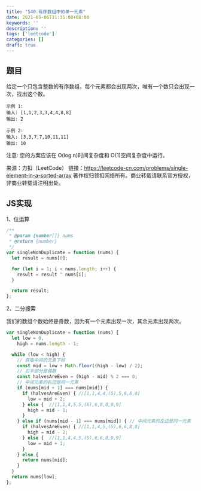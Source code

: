 ```yaml
---
title: "540.有序数组中的单一元素"
date: 2021-05-06T11:35:08+08:00
keywords: ''
description: ''
tags: ['leetcode']
categories: []
draft: true
---
```


## 题目

给定一个只包含整数的有序数组，每个元素都会出现两次，唯有一个数只会出现一次，找出这个数。

```
示例 1:
输入: [1,1,2,3,3,4,4,8,8]
输出: 2

示例 2:
输入: [3,3,7,7,10,11,11]
输出: 10
```

注意: 您的方案应该在 O(log n)时间复杂度和 O(1)空间复杂度中运行。

来源：力扣（LeetCode）
链接：https://leetcode-cn.com/problems/single-element-in-a-sorted-array
著作权归领扣网络所有。商业转载请联系官方授权，非商业转载请注明出处。


## JS实现

1、位运算 

```javascript
/**
 * @param {number[]} nums
 * @return {number}
 */
var singleNonDuplicate = function (nums) {
  let result = nums[0];

  for (let i = 1; i < nums.length; i++) {
    result = result ^ nums[i];
  }

  return result;
};
```

2、二分搜索

我们的数组个数始终是奇数，因为有一个元素出现一次，其余元素出现两次。

```javascript
var singleNonDuplicate = function (nums) {
  let low = 0,
    high = nums.length - 1;

  while (low < high) {
    // 获取中间的元素下标
    const mid = low + Math.floor((high - low) / 2);
    // 右半部分是偶数
    const halvesAreEven = (high - mid) % 2 === 0;
    // 中间元素的右边是同一元素
    if (nums[mid + 1] === nums[mid]) {
      if (halvesAreEven) { //[1,1,4,4,(5),5,6,8,8]
        low = mid + 2;
      } else {  //[1,1,4,5,5,(6),6,8,8,9,9]
        high = mid - 1;
      }
    } else if (nums[mid - 1] === nums[mid]) { // 中间元素的左边是同一元素
      if (halvesAreEven) { //[1,1,4,5,(5),6,6,8,8]
        high = mid - 2;
      } else {  //[1,1,4,4,5,(5),6,6,8,9,9]
        low = mid + 1;
      }
    } else {
      return nums[mid];
    }
  }
  return nums[low];
};
```